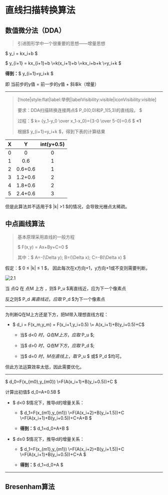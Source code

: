 # 直线扫描转换算法

## 数值微分法（DDA）

> 引进图形学中一个很重要的思想——增量思想

$ y_i = kx_i+b $

$ y_{i+1} = kx_{i+1}+b  \\=k(x_i+1)+b \\=kx_i+b+k \\=y_i+k $

**得到：**$ y_{i+1}=y_i+k $

即 当前步的y值 = 前一步的y值 + 斜率k（增量）

------


> [!note|style:flat|label:举例|labelVisibility:visible|iconVisibility:visible]
>
> 要求：DDA扫描转换连接两点$ P_0(0,0)和P_1(5,3)的直线段。 $
> 
> 过程：$ k= {y_1-y_0 \over x_1-x_0}={3-0 \over 5-0}=0.6 $ **<1** 
> 
> 根据$ y_{i+1}=y_i+k $，得到下表的计算结果

|  X   |    Y    | int(y+0.5) |
| :--: | :-----: | :--------: |
|  0   |    0    |     0      |
|  1   |   0.6   |     1      |
|  2   | 0.6+0.6 |     1      |
|  3   | 1.2+0.6 |     2      |
|  4   | 1.8+0.6 |     2      |
|  5   | 2.4+0.6 |     3      |

但是此算法并不适用于$ |k| >1 $的情况，会导致光栅点太稀疏。



## 中点画线算法
> 基本原理采用直线的一般方程
> 
> $ F(x,y) = Ax+By+C=0 $ 
> 
> 其中：$ A=-(\Delta y);  B=(\Delta x);  C=-B(\Delta x)  $

假定：$ 0 ≤ |k| ≤ 1 $， 因此每次在x方向+1，y方向+1或不变则需要判断。

![2.1](\img\2.1.png)

当 点Q 在 点M 上方 ，则$ P_u $离直线近，应为下一个像素点

反之则$ P_d $离直线近，应取$ P_d $为下一个像素点

------

为判断Q在M上方还是下方，把M带入理想直线方程：

- $ d_i = F(x_m,y_m) = F(x_i+1,y_i+0.5) \\= A(x_i+1)+B(y_i+0.5)+C$

  - 当$ d<0 $时，Q在M上方，应取$ P_u $;

  - 当$ d>0 $时，Q在M下方，应取$ P_d $;

  - 当$ d=0 $时，M在直线上，取$ P_u $ 或$ P_d $均可。

但此方法运算效率太低，因此需要优化。

------
$ d_0=F(x_{m0},y_{m0}) \\=F(A(x_i+1)+B(y_i+0.5))+C $

计算出初值$ d_0=A+0.5B $

- $ d<0 $情况下，推导d的增量关系：

  - $ d_1=F(x_{m1},y_{m1}) \\=F(A(x_i+2)+B(y_i+1.5))+C \\=F(A(x_i+1)+B(y_i+0.5))+C+A+B $

  - **得到：**$ d_1=d_0+A+B $

- $ d≥0 $情况下，推导d的增量关系：

  - $ d_1=F(x_{m1},y_{m1}) \\=F(A(x_i+2)+B(y_i+1.5))+C \\=F(A(x_i+1)+B(y_i+0.5))+C+A $

  - **得到：**$ d_1=d_0+A $

------

## Bresenham算法

